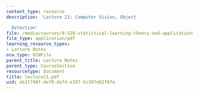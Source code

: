 ```yaml
---
content_type: resource
description: 'Lecture 21: Computer Vision, Object

  Detection'
file: /media/courses/9-520-statistical-learning-theory-and-applications-spring-2003/eb11740fde78da7de2875c307e62f87a_lecture21.pdf
file_type: application/pdf
learning_resource_types:
- Lecture Notes
ocw_type: OCWFile
parent_title: Lecture Notes
parent_type: CourseSection
resourcetype: Document
title: lecture21.pdf
uid: eb11740f-de78-da7d-e287-5c307e62f87a
---
```

